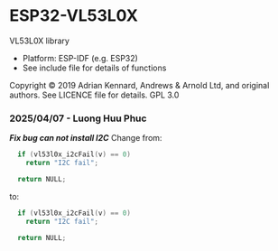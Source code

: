 # ESP32-VL53L0X

VL53L0X library
- Platform: ESP-IDF (e.g. ESP32)
- See include file for details of functions

Copyright © 2019 Adrian Kennard, Andrews & Arnold Ltd, and original authors. See LICENCE file for details. GPL 3.0

### 2025/04/07 - Luong Huu Phuc ###
***Fix bug can not install I2C***
Change from:
```c
  if (vl53l0x_i2cFail(v) == 0)
    return "I2C fail";

  return NULL;
```
to: 
```c
  if (vl53l0x_i2cFail(v) == 0)
    return "I2C fail";

  return NULL;
```